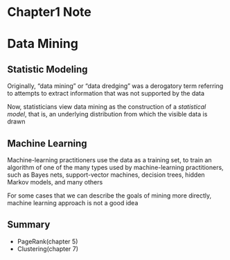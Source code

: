 Chapter1 Note
===

# Data Mining

## Statistic Modeling
Originally, “data mining” or “data dredging” was a derogatory term referring to attempts to extract information that was not supported by the data

Now, statisticians view data mining as the construction of a *statistical model*, that is, an underlying distribution from which the visible data is drawn

## Machine Learning
Machine-learning practitioners use the data as a training set, to train an algorithm of one of the many types used by machine-learning practitioners, such as Bayes nets, support-vector machines, decision trees, hidden Markov models, and many others

For some cases that we can describe the goals of mining more directly, machine learning approach is not a good idea

## Summary
- PageRank(chapter 5)
- Clustering(chapter 7)
